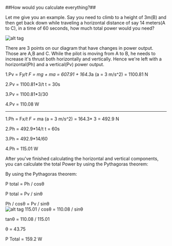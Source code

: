 ##How would you calculate everything?##

Let me give you an example. Say you need to climb to a height of 3m(B) and then get back down while traveling a horizontal distance of say 14 meters(A to C), in a time of 60 seconds, how much total power would you need?

![alt tag](http://i.imgur.com/bw9koSm.png)

There are 3 points on our diagram that have changes in power output. Those are A,B and C.
While the pilot is moving from A to B, he needs to increase it's thrust both horizontally and vertically.
Hence we're left with a horizontal(Ph) and a vertical(Pv) power output.

1.Pv = F*y/t 		 F = mg + ma = 607.91 + 164.3*a (a = 3 m/s^2) = 1100.81 N

2.Pv = 1100.81*3/t		t = 30s

3.Pv = 1100.81*3/30

4.Pv = 110.08 W

***

1.Ph = F*x/t		F = m*a (a = 3 m/s^2) = 164.3* 3 = 492.9 N

2.Ph = 492.9*14/t		t = 60s

3.Ph = 492.9*14/60

4.Ph = 115.01 W

After you've finished calculating the horizontal and vertical components, you can calculate the total Power by using the Pythagoras theorem:

By  using the Pythagoras theorem:

P total = Ph / cosθ  

P total = Pv / sinθ	

Ph / cosθ = Pv / sinθ    
                                                   ![alt tag](http://i.imgur.com/bcWE1u4.png)
115.01 / cosθ = 110.08 / sinθ

tanθ = 110.08  / 115.01

θ = 43.75

P Total = 159.2 W



